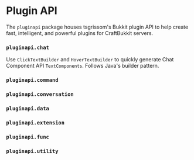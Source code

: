 # Plugin API
The `pluginapi` package houses tsgrissom's Bukkit plugin API to help create fast, intelligent, and powerful plugins
for CraftBukkit servers.

### `pluginapi.chat`
Use `ClickTextBuilder` and `HoverTextBuilder` to quickly generate Chat Component API `TextComponents`. Follows Java's builder
pattern.

### `pluginapi.command`

### `pluginapi.conversation`

### `pluginapi.data`

### `pluginapi.extension`

### `pluginapi.func`

### `pluginapi.utility`